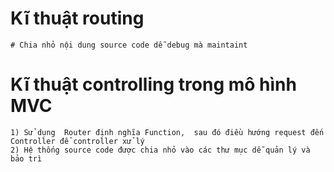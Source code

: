 # Kĩ thuật routing
    # Chia nhỏ nội dung source code dễ debug mà maintaint
# Kĩ thuật controlling trong mô hình MVC
    1) Sử dụng  Router định nghĩa Function,  sau đó điều hướng request đến Controller để controller xử lý
    2) Hệ thống source code được chia nhỏ vào các thư mục dễ quản lý và bảo trì
